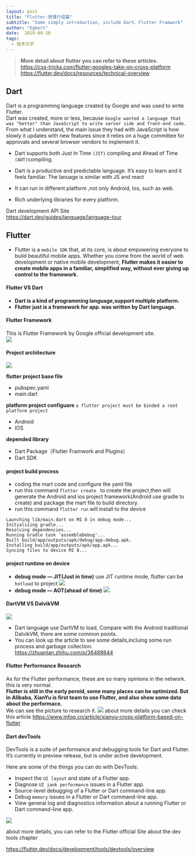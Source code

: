 ```yaml
---
layout: post
title: "Flutter-原理介绍篇"
subtitle: "Some simply introduction, include Dart、Flutter Framwork"
author: "Egbert"
date:  2019-09-10
tags:
  - 技术大学
---
```


> __More detail about flutter you can refer to these articles.__<br/>
> <https://css-tricks.com/flutter-googles-take-on-cross-platform><br/>
> <https://flutter.dev/docs/resources/technical-overview><br/>


## Dart 
Dart is a programming language created by Google and was used to write Flutter.<br/> 
Dart was created, more or less, because `Google wanted a language that was "better" than JavaScript to write server side and front-end code.` From what I understand, the main issue they had with JavaScript is how slowly it updates with new features since it relies on a huge committee for approvals and several browser vendors to implement it.

- Dart supports both Just In Time `(JIT)` compiling and Ahead of Time `(AOT)`compiling.

- Dart is a productive and predictable language. It’s easy to learn and it feels familiar. The lanuage is similar with JS and react 
- It can run in different platform ,not only Android, Ios, such as web.
- Rich underlying libraries for every platform.

Dart development API Site<br/> 
https://dart.dev/guides/language/language-tour

## Flutter
- Flutter is a `mobile SDK` that, at its core, is about empowering everyone to build beautiful mobile apps. Whether you come from the world of web development or native mobile development, **Flutter makes it easier to create mobile apps in a familiar, simplified way, without ever giving up control to the framework.**

#### Flutter VS Dart
- __Dart is a kind of programming language,support multiple platform.__
- __Flutter just is a framework for app. was written by Dart language.__

#### Flutter Framework
This is Flutter Framework by Google official development site.<br/>
![](/img/in-post/post-flutter/flutter-2-1.jpg)

#### Project architecture
![](/img/in-post/post-flutter/flutter-2-2.jpg )

**flutter project base file**
- pubspec.yaml  
- main.dart

**platform project configuare**
`a flutter project must be binded a root platform project`
- Android 
- IOS
  
**depended library**
- Dart Package（Flutter Framwork and Plugins）
- Dart SDK 

#### project build process

- coding the mart code and configure the yaml file
- run this command `flutter create ` to create the project,then will generate the Android and ios project framework(Android use gradle to create) and package the mart file to build directory.<br/>
- run this command `flutter run` will install to the device 
```
Launching lib/main.dart on MI 8 in debug mode...
Initializing gradle...
Resolving dependencies...
Running Gradle task 'assembleDebug'...
Built build/app/outputs/apk/debug/app-debug.apk.
Installing build/app/outputs/apk/app.apk...
Syncing files to device MI 8...
```
#### project runtime on device
- **debug mode — JIT(Just in time)**
  use JIT runtime mode, flutter can be `hotload` to project
![](/img/in-post/post-flutter/flutter-2-3.jpg)
- **debug mode — AOT(ahead of time)**
![](/img/in-post/post-flutter/flutter-2-4.jpg)

#### DartVM VS DalvikVM
![](/img/in-post/post-flutter/flutter-2-5.jpg)
- Dart language use DartVM to load, Compare with the Android traditional DalvikVM, there are some common poiots.
- You can look up the article to see some details,incluing some run process and garbage collection.<br/>
<https://zhuanlan.zhihu.com/p/36488644> 

#### Flutter Performance Research
As for the Flutter performance, these are so many opinions in the network. this is very normal.<br/> 
__Flutter is still in the early peroid, some many places can be optimized. But in Alibaba, XianYu is first team to use Flutter, and also show some data about the performace.__<br/> 
We can see the picture to research it.
![](/img/in-post/post-flutter/flutter-2-8.jpg)
about more details you can check this article
<https://www.infoq.cn/article/xianyu-cross-platform-based-on-flutter>

#### Dart devTools
DevTools is a suite of performance and debugging tools for Dart and Flutter. It’s currently in preview release, but is under active development.<br/> 

Here are some of the things you can do with DevTools:

- Inspect the `UI layout` and state of a Flutter app.
- Diagnose `UI jank performance` issues in a Flutter app.
- Source-level debugging of a Flutter or Dart command-line app.
- Debug `memory` issues in a Flutter or Dart command-line app.
- View general log and diagnostics information about a running Flutter or Dart command-line app.

![](/img/in-post/post-flutter/flutter-2-9.jpg)

about more details, you can refer to the Flutter official Site about the dev tools chapter

<https://flutter.dev/docs/development/tools/devtools/overview>




